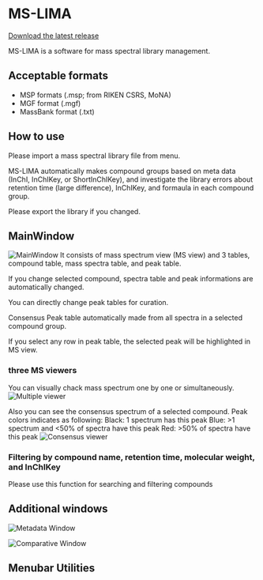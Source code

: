 # MS-LIMA 

[Download the latest release](https://github.com/tipputa/MS-LIMA-Standard//releases/latest)

MS-LIMA is a software for mass spectral library management.

## Acceptable formats
+ MSP formats (.msp; from RIKEN CSRS, MoNA)
+ MGF format (.mgf)
+ MassBank format (.txt)

## How to use
Please import a mass spectral library file from menu.

MS-LIMA automatically makes compound groups based on meta data (InChI, InChIKey, or ShortInChIKey), and investigate the library errors about retention time (large difference), InChIKey, and formaula in each compound group.

Please export the library if you changed.

## MainWindow
![MainWindow](https://github.com/tipputa/MS-LIMA-Standard/blob/master/MS-LIMA/Pic/190529_MS-LIMA.PNG?raw=true)
It consists of mass spectrum view (MS view) and 3 tables, compound table, mass spectra table, and peak table.

If you change selected compound, spectra table and peak informations are automatically changed.

You can directly change peak tables for curation. 

Consensus Peak table automatically made from all spectra in a selected compound group.

If you select any row in peak table, the selected peak will be highlighted in MS view.

### three MS viewers 
You can visually chack mass spectrum one by one or simultaneously.
![Multiple viewer](https://github.com/tipputa/MS-LIMA-Standard/blob/master/MS-LIMA/Pic/190529_MS-LIMA_2.PNG?raw=true)

Also you can see the consensus spectrum of a selected compound. Peak colors indicates as following:
Black: 1 spectrum has this peak
Blue: >1 spectrum and <50% of spectra have this peak
Red: >50% of spectra have this peak
![Consensus viewer](https://github.com/tipputa/MS-LIMA-Standard/blob/master/MS-LIMA/Pic/190529_MS-LIMA_3.PNG?raw=true)

### Filtering by compound name, retention time, molecular weight, and InChIKey
Please use this function for searching and filtering compounds


## Additional windows
![Metadata Window](https://github.com/tipputa/MS-LIMA-Standard/blob/master/MS-LIMA/Pic/190529_MetaInformation.PNG?raw=true)


![Comparative Window](https://github.com/tipputa/MS-LIMA-Standard/blob/master/MS-LIMA/Pic/190529_ComparativeViewer.PNG?raw=true)



## Menubar Utilities
### 
